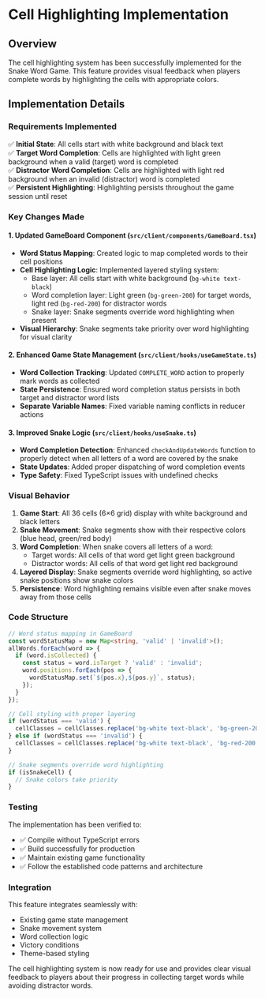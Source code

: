 # Cell Highlighting Implementation

## Overview

The cell highlighting system has been successfully implemented for the Snake Word Game. This feature provides visual feedback when players complete words by highlighting the cells with appropriate colors.

## Implementation Details

### Requirements Implemented

✅ **Initial State**: All cells start with white background and black text  
✅ **Target Word Completion**: Cells are highlighted with light green background when a valid (target) word is completed  
✅ **Distractor Word Completion**: Cells are highlighted with light red background when an invalid (distractor) word is completed  
✅ **Persistent Highlighting**: Highlighting persists throughout the game session until reset  

### Key Changes Made

#### 1. Updated GameBoard Component (`src/client/components/GameBoard.tsx`)

- **Word Status Mapping**: Created logic to map completed words to their cell positions
- **Cell Highlighting Logic**: Implemented layered styling system:
  - Base layer: All cells start with white background (`bg-white text-black`)
  - Word completion layer: Light green (`bg-green-200`) for target words, light red (`bg-red-200`) for distractor words
  - Snake layer: Snake segments override word highlighting when present
- **Visual Hierarchy**: Snake segments take priority over word highlighting for visual clarity

#### 2. Enhanced Game State Management (`src/client/hooks/useGameState.ts`)

- **Word Collection Tracking**: Updated `COMPLETE_WORD` action to properly mark words as collected
- **State Persistence**: Ensured word completion status persists in both target and distractor word lists
- **Separate Variable Names**: Fixed variable naming conflicts in reducer actions

#### 3. Improved Snake Logic (`src/client/hooks/useSnake.ts`)

- **Word Completion Detection**: Enhanced `checkAndUpdateWords` function to properly detect when all letters of a word are covered by the snake
- **State Updates**: Added proper dispatching of word completion events
- **Type Safety**: Fixed TypeScript issues with undefined checks

### Visual Behavior

1. **Game Start**: All 36 cells (6×6 grid) display with white background and black letters
2. **Snake Movement**: Snake segments show with their respective colors (blue head, green/red body)
3. **Word Completion**: When snake covers all letters of a word:
   - Target words: All cells of that word get light green background
   - Distractor words: All cells of that word get light red background
4. **Layered Display**: Snake segments override word highlighting, so active snake positions show snake colors
5. **Persistence**: Word highlighting remains visible even after snake moves away from those cells

### Code Structure

```typescript
// Word status mapping in GameBoard
const wordStatusMap = new Map<string, 'valid' | 'invalid'>();
allWords.forEach(word => {
  if (word.isCollected) {
    const status = word.isTarget ? 'valid' : 'invalid';
    word.positions.forEach(pos => {
      wordStatusMap.set(`${pos.x},${pos.y}`, status);
    });
  }
});

// Cell styling with proper layering
if (wordStatus === 'valid') {
  cellClasses = cellClasses.replace('bg-white text-black', 'bg-green-200 text-black');
} else if (wordStatus === 'invalid') {
  cellClasses = cellClasses.replace('bg-white text-black', 'bg-red-200 text-black');
}

// Snake segments override word highlighting
if (isSnakeCell) {
  // Snake colors take priority
}
```

### Testing

The implementation has been verified to:
- ✅ Compile without TypeScript errors
- ✅ Build successfully for production
- ✅ Maintain existing game functionality
- ✅ Follow the established code patterns and architecture

### Integration

This feature integrates seamlessly with:
- Existing game state management
- Snake movement system
- Word collection logic
- Victory conditions
- Theme-based styling

The cell highlighting system is now ready for use and provides clear visual feedback to players about their progress in collecting target words while avoiding distractor words.